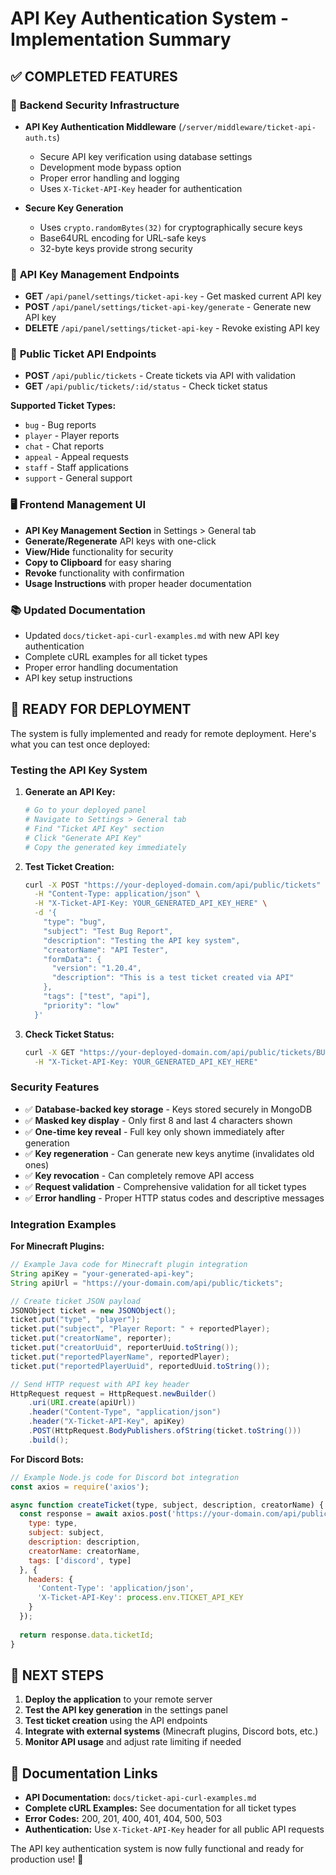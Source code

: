 # API Key Authentication System - Implementation Summary

## ✅ COMPLETED FEATURES

### 🔐 **Backend Security Infrastructure**
- **API Key Authentication Middleware** (`/server/middleware/ticket-api-auth.ts`)
  - Secure API key verification using database settings
  - Development mode bypass option
  - Proper error handling and logging
  - Uses `X-Ticket-API-Key` header for authentication

- **Secure Key Generation** 
  - Uses `crypto.randomBytes(32)` for cryptographically secure keys
  - Base64URL encoding for URL-safe keys
  - 32-byte keys provide strong security

### 🔧 **API Key Management Endpoints**
- **GET** `/api/panel/settings/ticket-api-key` - Get masked current API key
- **POST** `/api/panel/settings/ticket-api-key/generate` - Generate new API key  
- **DELETE** `/api/panel/settings/ticket-api-key` - Revoke existing API key

### 🎫 **Public Ticket API Endpoints**
- **POST** `/api/public/tickets` - Create tickets via API with validation
- **GET** `/api/public/tickets/:id/status` - Check ticket status

**Supported Ticket Types:**
- `bug` - Bug reports
- `player` - Player reports  
- `chat` - Chat reports
- `appeal` - Appeal requests
- `staff` - Staff applications
- `support` - General support

### 🖥️ **Frontend Management UI**
- **API Key Management Section** in Settings > General tab
- **Generate/Regenerate** API keys with one-click
- **View/Hide** functionality for security
- **Copy to Clipboard** for easy sharing
- **Revoke** functionality with confirmation
- **Usage Instructions** with proper header documentation

### 📚 **Updated Documentation**
- Updated `docs/ticket-api-curl-examples.md` with new API key authentication
- Complete cURL examples for all ticket types
- Proper error handling documentation
- API key setup instructions

## 🚀 **READY FOR DEPLOYMENT**

The system is fully implemented and ready for remote deployment. Here's what you can test once deployed:

### Testing the API Key System

1. **Generate an API Key:**
   ```bash
   # Go to your deployed panel
   # Navigate to Settings > General tab
   # Find "Ticket API Key" section
   # Click "Generate API Key"
   # Copy the generated key immediately
   ```

2. **Test Ticket Creation:**
   ```bash
   curl -X POST "https://your-deployed-domain.com/api/public/tickets" \
     -H "Content-Type: application/json" \
     -H "X-Ticket-API-Key: YOUR_GENERATED_API_KEY_HERE" \
     -d '{
       "type": "bug",
       "subject": "Test Bug Report",
       "description": "Testing the API key system",
       "creatorName": "API Tester",
       "formData": {
         "version": "1.20.4",
         "description": "This is a test ticket created via API"
       },
       "tags": ["test", "api"],
       "priority": "low"
     }'
   ```

3. **Check Ticket Status:**
   ```bash
   curl -X GET "https://your-deployed-domain.com/api/public/tickets/BUG-123456/status" \
     -H "X-Ticket-API-Key: YOUR_GENERATED_API_KEY_HERE"
   ```

### Security Features

- ✅ **Database-backed key storage** - Keys stored securely in MongoDB
- ✅ **Masked key display** - Only first 8 and last 4 characters shown
- ✅ **One-time key reveal** - Full key only shown immediately after generation
- ✅ **Key regeneration** - Can generate new keys anytime (invalidates old ones)
- ✅ **Key revocation** - Can completely remove API access
- ✅ **Request validation** - Comprehensive validation for all ticket types
- ✅ **Error handling** - Proper HTTP status codes and descriptive messages

### Integration Examples

**For Minecraft Plugins:**
```java
// Example Java code for Minecraft plugin integration
String apiKey = "your-generated-api-key";
String apiUrl = "https://your-domain.com/api/public/tickets";

// Create ticket JSON payload
JSONObject ticket = new JSONObject();
ticket.put("type", "player");
ticket.put("subject", "Player Report: " + reportedPlayer);
ticket.put("creatorName", reporter);
ticket.put("creatorUuid", reporterUuid.toString());
ticket.put("reportedPlayerName", reportedPlayer);
ticket.put("reportedPlayerUuid", reportedUuid.toString());

// Send HTTP request with API key header
HttpRequest request = HttpRequest.newBuilder()
    .uri(URI.create(apiUrl))
    .header("Content-Type", "application/json")
    .header("X-Ticket-API-Key", apiKey)
    .POST(HttpRequest.BodyPublishers.ofString(ticket.toString()))
    .build();
```

**For Discord Bots:**
```javascript
// Example Node.js code for Discord bot integration
const axios = require('axios');

async function createTicket(type, subject, description, creatorName) {
  const response = await axios.post('https://your-domain.com/api/public/tickets', {
    type: type,
    subject: subject,
    description: description,
    creatorName: creatorName,
    tags: ['discord', type]
  }, {
    headers: {
      'Content-Type': 'application/json',
      'X-Ticket-API-Key': process.env.TICKET_API_KEY
    }
  });
  
  return response.data.ticketId;
}
```

## 🔄 **NEXT STEPS**

1. **Deploy the application** to your remote server
2. **Test the API key generation** in the settings panel
3. **Test ticket creation** using the API endpoints
4. **Integrate with external systems** (Minecraft plugins, Discord bots, etc.)
5. **Monitor API usage** and adjust rate limiting if needed

## 📖 **Documentation Links**

- **API Documentation:** `docs/ticket-api-curl-examples.md`
- **Complete cURL Examples:** See documentation for all ticket types
- **Error Codes:** 200, 201, 400, 401, 404, 500, 503
- **Authentication:** Use `X-Ticket-API-Key` header for all public API requests

The API key authentication system is now fully functional and ready for production use! 🎉
